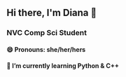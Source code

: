 ## Hi there, I'm Diana 👋

### NVC Comp Sci Student
#### 😄 Pronouns: she/her/hers
#### 🌱 I’m currently learning Python & C++
